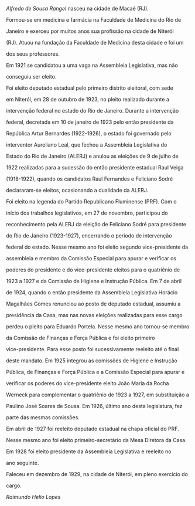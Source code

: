 

*Alfredo de Sousa Rangel* nasceu na cidade de Macaé (RJ).



Formou-se em medicina e farmácia na Faculdade de Medicina do Rio de

Janeiro e exerceu por muitos anos sua profissão na cidade de Niterói

(RJ). Atuou na fundação da Faculdade de Medicina desta cidade e foi um

dos seus professores.



Em 1921 se candidatou a uma vaga na Assembleia Legislativa, mas não

conseguiu ser eleito.



Foi eleito deputado estadual pelo primeiro distrito eleitoral, com sede

em Niterói, em 28 de outubro de 1923, no pleito realizado durante a

intervenção federal no estado do Rio de Janeiro. Durante a intervenção

federal, decretada em 10 de janeiro de 1923 pelo então presidente da

República Artur Bernardes (1922-1926), o estado foi governado pelo

interventor Aureliano Leal, que fechou a Assembleia Legislativa do

Estado do Rio de Janeiro (ALERJ) e anulou as eleições de 9 de julho de

1922 realizadas para a sucessão do então presidente estadual Raul Veiga

(1918-1922), quando os candidatos Raul Fernandes e Feliciano Sodré

declararam-se eleitos, ocasionando a dualidade da ALERJ.



Foi eleito na legenda do Partido Republicano Fluminense (PRF). Com o

início dos trabalhos legislativos, em 27 de novembro, participou do

reconhecimento pela ALERJ da eleição de Feliciano Sodré para presidente

do Rio de Janeiro (1923-1927), encerrando o período de intervenção

federal do estado. Nesse mesmo ano foi eleito segundo vice-presidente da

assembleia e membro da Comissão Especial para apurar e verificar os

poderes do presidente e do vice-presidente eleitos para o quatriênio de

1923 a 1927 e da Comissão de Higiene e Instrução Pública. Em 7 de abril

de 1924, quando o então presidente da Assembleia Legislativa Horácio

Magalhães Gomes renunciou ao posto de deputado estadual, assumiu a

presidência da Casa, mas nas novas eleições realizadas para esse cargo

perdeu o pleito para Eduardo Portela. Nesse mesmo ano tornou-se membro

da Comissão de Finanças e Força Pública e foi eleito primeiro

vice-presidente. Para esse posto foi sucessivamente reeleito até o final

deste mandato. Em 1925 integrou as comissões de Higiene e Instrução

Pública, de Finanças e Força Pública e a Comissão Especial para apurar e

verificar os poderes do vice-presidente eleito João Maria da Rocha

Werneck para complementar o quatriênio de 1923 a 1927, em substituição a

Paulino José Soares de Sousa. Em 1926, último ano desta legislatura, fez

parte das mesmas comissões.



Em abril de 1927 foi reeleito deputado estadual na chapa oficial do PRF.

Nesse mesmo ano foi eleito primeiro-secretário da Mesa Diretora da Casa.

Em 1928 foi eleito presidente da Assembleia Legislativa e reeleito no

ano seguinte.



Faleceu em dezembro de 1929, na cidade de Niterói, em pleno exercício do

cargo.



*Raimundo Helio Lopes*




